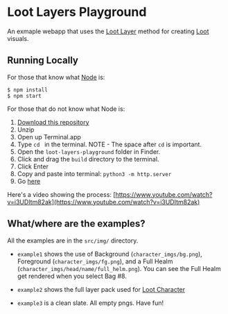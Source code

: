 # Loot Layers Playground

An exmaple webapp that uses the [Loot Layer](https://github.com/jordanmessina/loot-layers) method for creating [Loot](https://www.lootproject.com/) visuals.

## Running Locally

For those that know what [Node](https://nodejs.org/en/) is:

```
$ npm install
$ npm start
```

For those that do not know what Node is:

1. [Download this repository](https://github.com/jordanmessina/loot-layers-playground/archive/refs/heads/master.zip)
2. Unzip
3. Open up Terminal.app
4. Type `cd ` in the terminal. NOTE - The space after `cd` is important.
4. Open the `loot-layers-playground` folder in Finder.
5. Click and drag the `build` directory to the terminal.
6. Click Enter
7. Copy and paste into terminal: `python3 -m http.server`
8. Go [here](http://localhost:8000)

Here's a video showing the process: [https://www.youtube.com/watch?v=i3UDItm82ak](https://www.youtube.com/watch?v=i3UDItm82ak)

## What/where are the examples?

All the examples are in the `src/img/` directory.

- `example1` shows the use of Background (`character_imgs/bg.png`), Foreground (`character_imgs/fg.png`), and a Full Healm (`character_imgs/head/name/full_helm.png`). You can see the Full Healm get rendered when you select Bag #8.

- `example2` shows the full layer pack used for [Loot Character](https://www.lootcharacter.com)

- `example3` is a clean slate. All empty pngs. Have fun!

